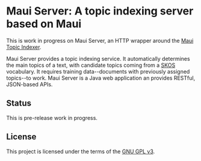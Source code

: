 # Maui Server: A topic indexing server based on Maui

This is work in progress on Maui Server, an HTTP wrapper around the [Maui Topic Indexer](https://github.com/zelandiya/maui).

Maui Server provides a topic indexing service. It automatically determines the main topics of a text, with candidate topics coming from a [SKOS](http://www.w3.org/2004/02/skos/) vocabulary. It requires training data--documents with previously assigned topics--to work. Maui Server is a Java web application an provides RESTful, JSON-based APIs.

## Status

This is pre-release work in progress.

## License

This project is licensed under the terms of the [GNU GPL v3](http://www.gnu.org/licenses/gpl.html).

